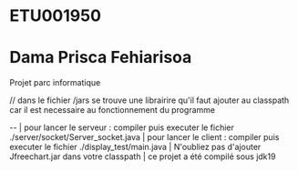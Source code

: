 # ETU001950
# Dama Prisca Fehiarisoa
Projet parc informatique 

//  dans le fichier /jars se trouve une librairire qu'il faut ajouter au classpath car il est necessaire au fonctionnement du programme

 -- |     pour lancer le serveur : compiler puis executer le fichier ./server/socket/Server_socket.java
  |     pour lancer le client : compiler puis executer le fichier ./display_test/main.java
  |     N'oubliez pas d'ajouter Jfreechart.jar dans votre classpath
  |     ce projet a été compilé sous jdk19
